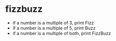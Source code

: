 # fizzbuzz


 * if a number is a multiple of 3, print Fizz
 * if a number is a multiple of 5, print Buzz
 * if a number is a multiple of both, print FizzBuzz
 
